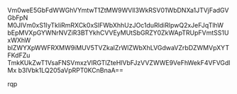 Vm0weE5GbFdWWGhVYmtwT1ZtMW9WVll3WkRSV01WbDNXa1JTVjFadGVGbFpN
M0JIVm0xS1IyTkliRmRXCk0xSlFWbXhhUzJOc1duRldiRlpwQ2xJeFJqTlhW
bEpMVXpGYWNrNVZiR3BTYkhCVVEyMUtSbGRZY0ZkWApTRUpFVmtSS1UxWXhW
blZWYXpWWFRXMW9iMUV5TVZkalZrWlZWbXhLVGdwaVZrbDZWMVpXYTFKdFZu
TmkKUkZwT1VsaFNSVmxzVlRGTlZteHlVbFJzVVZWWE9VeFhWekF4VFVGdlMx
b3lVbk1LQ205aVpRPT0KCnBnaA==

rqp